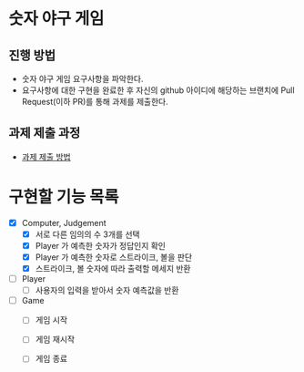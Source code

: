 # 숫자 야구 게임
## 진행 방법
* 숫자 야구 게임 요구사항을 파악한다.
* 요구사항에 대한 구현을 완료한 후 자신의 github 아이디에 해당하는 브랜치에 Pull Request(이하 PR)를 통해 과제를 제출한다.

## 과제 제출 과정
* [과제 제출 방법](https://github.com/next-step/nextstep-docs/tree/master/precourse)

# 구현할 기능 목록

- [x] Computer, Judgement
  - [x] 서로 다른 임의의 수 3개를 선택
  - [x] Player 가 예측한 숫자가 정답인지 확인
  - [x] Player 가 예측한 숫자로 스트라이크, 볼을 판단
  - [x] 스트라이크, 볼 숫자에 따라 출력할 메세지 반환
- [ ] Player
  - [ ] 사용자의 입력을 받아서 숫자 예측값을 반환
- [ ] Game
  - [ ] 게임 시작
  - [ ] 게임 재시작
  - [ ] 게임 종료
  